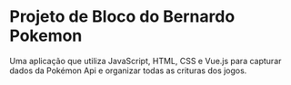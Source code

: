 # Projeto de Bloco do Bernardo Pokemon
Uma aplicação que utiliza JavaScript, HTML, CSS e Vue.js para capturar dados da Pokémon Api e organizar todas as crituras dos jogos.
